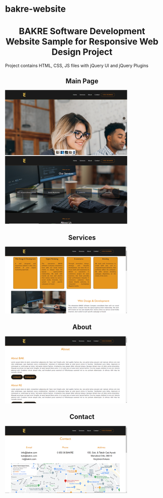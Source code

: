 # bakre-website
<h1 style="text-align:center"><b>BAKRE Software Development Website Sample for Responsive Web Design Project</b></h1>

<p> Project contains HTML, CSS, JS files with jQuery UI and jQuery Plugins</p>

<h2 style="text-align:center">Main Page</h2>
<img style="display:inline; position: relative;" src="/screenshots/1.png" width="400px">
<img style="display:inline;position: relative;" src="/screenshots/2.png" width="400px">

<h2 style="text-align:center">Services</h2>
<img src="/screenshots/3.png" width="400px">

<h2 style="text-align:center">About</h2>
<img src="/screenshots/4.png" width="400px">

<h2 style="text-align:center">Contact</h2>
<img src="/screenshots/5.png" width="400px">

